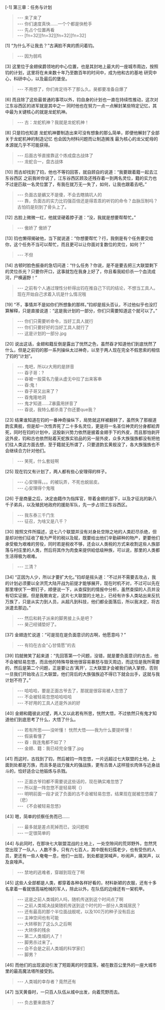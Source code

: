
[-1] 第三章：任务与计划
>--- 来了来了<br>
>--- 你们速度真快……一个个都是快枪手<br>
>--- 先占个位置再看<br>
>--- [fn=32][fn=32][fn=32][fn=32]<br>

[1] “为什么不让我去？”古满脸不爽的质问着钧。
>--- 因为弱鸡<br>

[3] 这里位于金翅侯爵领地的中心位置，也是其封地上最大的一座城市周边，按照钧的计划，这里将在未来数十年乃至数百年的时间中，成为他和古的基地 研究中心，科研中心，以及最后的堡垒。
>--- 不用想了，你们肯定待不了那么久。昊都要准备自爆了<br>

[6] 而且除了这些最普通的事项以外，钧自身的计划也一直在持续性推动，这次对江东谷西区的进军就是其中之一 同时他也在努力一点一点解封某些特定记忆，其中最为关键核心的就是龙蛇机神。
>--- 古：龙蛇机神？我就是龙蛇机神！<br>

[8] 只是钧也知道 龙蛇机神要制造出来可没有想象的那么简单，即便他解封了全部关于龙蛇机神的制造记忆 也会因为材料问题而让制造搁浅 最为核心的龙父蛇母的本源就几乎不可能获得。
>--- 后面古爷直接靠这个炼成盘古战体了<br>
>--- 龙蛇合一，盘古战体<br>

[10] 而古却找到了钧，他也不等钧回答，就自顾自的说道：“我要跟着籍一起去江东谷西区 之前我听你说了，江东谷西区顾及还残存着一到两名灵位，籍的实力也不过是匹敌一名灵位罢了，有我在就万无一失了，如何，让我也跟着去吧。”
>--- 负面古是鶸又不是傻，不会去瞎搞坑人的<br>
>--- 靠，负面古的实力比钧强百倍还是得乖乖的听钧的命令？血脉压制吗？古怕钧是刻到了骨头上了。<br>

[12] 古脸上微微一红，他就坚硬着脖子道：“没，我就是想要帮帮忙。”
>--- 傲娇了 傲娇了<br>

[13] 钧也懒得揭破他，当下就说道：“你想要帮忙？行，我倒是有个任务要交给你，这个任务不当可以帮忙，而且更可以让你面对复数位的灵位，如何？”
>--- 不但<br>

[14] 古顿时脸色振奋的急切问道：“什么任务？你说，是不是要去把三大联盟剩下的灵位杀光？只要你开口，这事就包在我身上好了，你且看我給伱杀一个血流成河，尸横遍野！”
>--- 之前有个人通过理性分析得出钧在推自己下坑的结论，不想当工具人。现在开始自己求着入坑是什么情况哦<br>

[19] “不，事情并不是如你们所想象的那样。”钧却是摇头否认，不过他似乎也没打算解释，只是直接说道：“这是我计划的一部分，你们只需要知道这个就可以了。”
>--- 你们只需要听命令，当好工具人就行<br>
>--- 你们只要好好的当好工具人就行了<br>
>--- 这是计划的一部分.jpg<br>

[20] 说出这话，金翅和籍反倒是露出了恍然之色，虽然昋才知道他们到底恍然了什么，但是之前钧的那一系列操纵太过神奇，以至于两人现在完全不假思索的相信了钧的“计划”。
>--- 鬼吧，所以z大用的是拼音<br>
>--- 昋子哥：?<br>
>--- 昋被一股莫名力量从虚无中拉了出来客串<br>
>--- 昋:鬼！<br>
>--- 昋子哥又出来了？<br>
>--- 昋鬼隆地洞<br>
>--- 鬼才知道……Z暴露用拼音了<br>
>--- 昋说，我特么都杀青了你还要que我？<br>

[23] 结果谁知道在钧的一番神奇操纵下，局势就这样被翻转了，虽然失了那艘道韵玄黄舰，但是却一次性弄死了二十多名灵位，更是将一名圣位神灵的分身都給弄死，同时在钧的计划中，这股新兴势力依然是披着金翅手下的外皮，而且那怕剥开这外皮，钧和古也依然贴着天蛇族实验品的另一层外皮，众多大族强族都没有把他们往人类这方面去想，至于籍就无所谓了，只要道韵玄黄舰没了，各大族强族也不会继续合力针对他们。
>--- 笑死，什么套娃啊<br>

[25] 现在钧又有计划了，两人都有些心安理得的样子。
>--- 心安理得。。。的被玩弄，不死也蜕层皮。<br>
>--- 心安理得个鬼哦<br>

[26] 于是商量之后，决定由籍作为指挥官，带着金翅的部下，以及才征兆的新八千子弟兵，以及殖民地政府的援助军队，先一步占领江东谷西区。
>--- 我东泰三千门生<br>
>--- 征召，为啥又是八千？<br>

[30] 按照文件所描述，这七八个联盟并没有对身处空隙之地的人类赶尽杀绝，但是却对他们征收了极为严苛的税以及赋，既要给出他们辛勤耕种的物产，更要他们承受极为艰难的劳役，同时若是税收不够，还会以人类税的方式来收割这些人族部落与村庄里的人类，然后将其作为肉食来提供給低级种族，可以说，那里的人类都生活得极为艰难。
>--- 三清？<br>

[34] “正因为人少，所以才要扩大化。”钧却是摇头道：“不过并不需要去攻占，我的计划必须要以全洪荒大陆开战为前提才能够展开，现在时机不对，不过可以先在那里埋伏下一颗钉子，顺便说一下，从查探到的情报中分析，虽然查探的人员并没有切实证据，但是我敢肯定，这片七大联盟的土地上，已经有许多人类站出来反抗万族了，只是从实力到人员，从超凡到科技，他们都全面落后，所以我决定，将古派遣去那边。”
>--- 然后和耗子派来的脚男接上头是吧？<br>
>--- 昊己经铺垫好了。<br>

[37] 金翅连忙说道：“可是现在是负面意识的古啊，他愿意吗？”
>--- 有钧在古会“心甘情愿”的去<br>

[39] 钧就微笑了起来道：“先回答第一个问题，没错，就是要负面意识的古去，他不会被轻易忽悠，而且他的特殊导致他很容易暴怒与毁灭周边，而这恰是我所需要的，然后是第二个问题，正是要让古‘离开’，三大联盟才会被我们纳入掌控，否则一旦我们开始攻占三大联盟，他们背后的大族强族迫不得已下就会出手，这就与我计划不符了。”
>--- 哈哈哈，要是正面古爷去了，那就是很容易被人忽悠了<br>
>--- 不会被轻易忽悠哈哈哈哈<br>
>--- 不好用的工具人还是外派的好<br>

[40] 金翅和籍彼此对望，两人又以此若有所思，恍然大悟，不过依然只有鬼才知道他们到底思考了什么，大悟了什么。
>--- 若有所思——没听懂！
恍然大悟——我为什么要提听懂！<br>
>--- 假装看懂了<br>
>--- 昋 : 我连鬼都不如了？<br>
>--- 金翅、籍：我已经完全懂了.jpg<br>

[41] 而这时，古找到了钧，然后被钧一阵忽悠，一片远超过七大联盟的土地，上面到处都是万族，而且多是战力强大的强战族，更有古兽人这样擅长肉体与近身战斗的，恰好适合让他锻炼与杀戮。
>--- 正面古爷钧都不需要说这些话的，现在确实难忽悠了<br>
>--- 所以是一阵忽悠不是轻易啊（）<br>
>--- 明明前面一段才说了负面的古不会被轻易忽悠，结果现在就被忽悠瘸了（悲）<br>
>--- 《不会被轻易忽悠》<br>

[43] 嗯，简单的侦察任务而已……
>--- 最多就是差点死掉而已，没问题啦<br>
>--- 一定很简单的<br>

[44] 与此同时，在那块七大联盟混战的土地上，一处空隙间的荒郊野外，忽然凭空出现了一队人，人数不多，只有六七百人，其中既有妇孺老少，也有受伤的人员，更还有一些人奄奄一息，他们一出现，到处都是哭喊声，吵闹声，痛哭声，以及哀嚎声。
>--- 禁地的逃难者，穿越到现在了啊<br>

[45] 这些人全部都是人类，都穿着各种各样好看的，材料新颖的衣服，还有十多名拿着一看就很高端枪械的军人，除此以外，在队伍的边缘还有一架机甲。
>--- 这是之前人类城的人吗，随机传送到这个时间点了啊<br>
>--- 之前人类城决战昊随机传送到这个时代的一部分人类城居民？<br>
>--- 还有最高的那个半位面战舰呢，以及100万的种子没有启出<br>
>--- 主神空间也有可能<br>
>--- 大转移到了这么久之后啊<br>
>--- 大转侈的残余<br>
>--- 第二人类城的人了！<br>
>--- 脚男杀过来了。<br>
>--- 会不会是之前人类城的科学家们<br>
>--- 脚男？<br>

[46] 而他们的出现波动引发了短距离的时空震荡，被在数百公里外的一座大城市里的最高魔法塔所接受到。
>--- 人类城的幸存者？竟然还有<br>

[47] 当天黄昏时，一只百人队伍从城中出发，向着荒野而去。
>--- 负古要来救场了<br>
